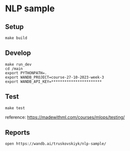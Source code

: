 # NLP sample 

## Setup 

```
make build
```

## Develop

```
make run_dev
cd /main
export PYTHONPATH=.
export WANDB_PROJECT=course-27-10-2023-week-3
export WANDB_API_KEY=***********************
```

## Test

```
make test
```

reference: https://madewithml.com/courses/mlops/testing/

## Reports

```
open https://wandb.ai/truskovskiyk/nlp-sample/
```